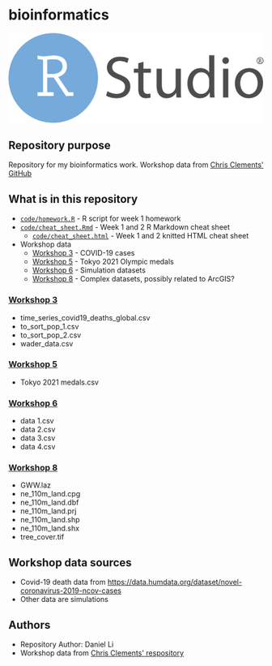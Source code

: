 # bioinformatics

![RStudio banner image](RStudio-Logo-Flat.png)

## Repository purpose

Repository for my bioinformatics work. Workshop data from [Chris Clements' GitHub](https://github.com/chrit88)

## What is in this repository

- [`code/homework.R`](code/homework.R) - R script for week 1 homework
- [`code/cheat_sheet.Rmd`](code/cheat_sheet.Rmd) - Week 1 and 2 R Markdown cheat sheet
  - [`code/cheat_sheet.html`](code/cheat_sheet.html) - Week 1 and 2 knitted HTML cheat sheet
- Workshop data
  - [Workshop 3](#workshop-3) - COVID-19 cases
  - [Workshop 5](#workshop-5) - Tokyo 2021 Olympic medals
  - [Workshop 6](#workshop-6) - Simulation datasets
  - [Workshop 8](#workshop-8) - Complex datasets, possibly related to ArcGIS?

### [Workshop 3](data/Workshop%203)

- time_series_covid19_deaths_global.csv
- to_sort_pop_1.csv
- to_sort_pop_2.csv
- wader_data.csv

### [Workshop 5](data/Workshop%205)

- Tokyo 2021 medals.csv

### [Workshop 6](data/Workshop%206)

- data 1.csv
- data 2.csv
- data 3.csv
- data 4.csv

### [Workshop 8](data/Workshop%208)

- GWW.laz
- ne_110m_land.cpg
- ne_110m_land.dbf
- ne_110m_land.prj
- ne_110m_land.shp
- ne_110m_land.shx
- tree_cover.tif

## Workshop data sources

- Covid-19 death data from <https://data.humdata.org/dataset/novel-coronavirus-2019-ncov-cases>
- Other data are simulations

## Authors

- Repository Author: Daniel Li
- Workshop data from [Chris Clements' respository](https://github.com/chrit88/Bioinformatics_data)
